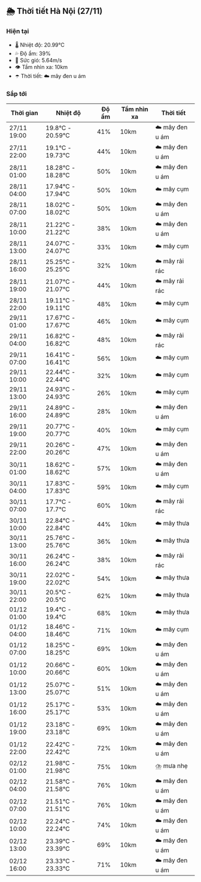 ## 🌦️ Thời tiết Hà Nội (27/11)

### Hiện tại

- 🌡️ Nhiệt độ: 20.99℃
- 💦 Độ ẩm: 39%
- 💨 Sức gió: 5.64m/s
- 👁️ Tầm nhìn xa: 10km
- ☂️ Thời tiết: ☁️ mây đen u ám

### Sắp tới

| Thời gian | Nhiệt độ | Độ ẩm | Tầm nhìn xa | Thời tiết |
| --- | --- | --- | --- | --- |
| 27/11 19:00 | 19.8℃ - 20.59℃ | 41% | 10km | ☁️ mây đen u ám |
| 27/11 22:00 | 19.1℃ - 19.73℃ | 44% | 10km | ☁️ mây đen u ám |
| 28/11 01:00 | 18.28℃ - 18.28℃ | 50% | 10km | ☁️ mây đen u ám |
| 28/11 04:00 | 17.94℃ - 17.94℃ | 50% | 10km | ☁️ mây cụm |
| 28/11 07:00 | 18.02℃ - 18.02℃ | 50% | 10km | ☁️ mây đen u ám |
| 28/11 10:00 | 21.22℃ - 21.22℃ | 38% | 10km | ☁️ mây đen u ám |
| 28/11 13:00 | 24.07℃ - 24.07℃ | 33% | 10km | ☁️ mây cụm |
| 28/11 16:00 | 25.25℃ - 25.25℃ | 32% | 10km | ☁️ mây rải rác |
| 28/11 19:00 | 21.07℃ - 21.07℃ | 44% | 10km | ☁️ mây rải rác |
| 28/11 22:00 | 19.11℃ - 19.11℃ | 48% | 10km | ☁️ mây cụm |
| 29/11 01:00 | 17.67℃ - 17.67℃ | 46% | 10km | ☁️ mây cụm |
| 29/11 04:00 | 16.82℃ - 16.82℃ | 48% | 10km | ☁️ mây rải rác |
| 29/11 07:00 | 16.41℃ - 16.41℃ | 56% | 10km | ☁️ mây cụm |
| 29/11 10:00 | 22.44℃ - 22.44℃ | 32% | 10km | ☁️ mây cụm |
| 29/11 13:00 | 24.93℃ - 24.93℃ | 26% | 10km | ☁️ mây cụm |
| 29/11 16:00 | 24.89℃ - 24.89℃ | 28% | 10km | ☁️ mây đen u ám |
| 29/11 19:00 | 20.77℃ - 20.77℃ | 40% | 10km | ☁️ mây cụm |
| 29/11 22:00 | 20.26℃ - 20.26℃ | 47% | 10km | ☁️ mây đen u ám |
| 30/11 01:00 | 18.62℃ - 18.62℃ | 57% | 10km | ☁️ mây đen u ám |
| 30/11 04:00 | 17.83℃ - 17.83℃ | 59% | 10km | ☁️ mây cụm |
| 30/11 07:00 | 17.7℃ - 17.7℃ | 60% | 10km | ☁️ mây rải rác |
| 30/11 10:00 | 22.84℃ - 22.84℃ | 44% | 10km | ☁️ mây thưa |
| 30/11 13:00 | 25.76℃ - 25.76℃ | 36% | 10km | ☁️ mây thưa |
| 30/11 16:00 | 26.24℃ - 26.24℃ | 38% | 10km | ☁️ mây rải rác |
| 30/11 19:00 | 22.02℃ - 22.02℃ | 54% | 10km | ☁️ mây thưa |
| 30/11 22:00 | 20.5℃ - 20.5℃ | 62% | 10km | ☁️ mây thưa |
| 01/12 01:00 | 19.4℃ - 19.4℃ | 68% | 10km | ☁️ mây thưa |
| 01/12 04:00 | 18.46℃ - 18.46℃ | 71% | 10km | ☁️ mây cụm |
| 01/12 07:00 | 18.25℃ - 18.25℃ | 69% | 10km | ☁️ mây đen u ám |
| 01/12 10:00 | 20.66℃ - 20.66℃ | 60% | 10km | ☁️ mây đen u ám |
| 01/12 13:00 | 25.07℃ - 25.07℃ | 51% | 10km | ☁️ mây đen u ám |
| 01/12 16:00 | 25.17℃ - 25.17℃ | 53% | 10km | ☁️ mây đen u ám |
| 01/12 19:00 | 23.18℃ - 23.18℃ | 69% | 10km | ☁️ mây đen u ám |
| 01/12 22:00 | 22.42℃ - 22.42℃ | 72% | 10km | ☁️ mây đen u ám |
| 02/12 01:00 | 21.98℃ - 21.98℃ | 75% | 10km | ⛈️ mưa nhẹ |
| 02/12 04:00 | 21.58℃ - 21.58℃ | 76% | 10km | ☁️ mây đen u ám |
| 02/12 07:00 | 21.51℃ - 21.51℃ | 76% | 10km | ☁️ mây đen u ám |
| 02/12 10:00 | 22.24℃ - 22.24℃ | 74% | 10km | ☁️ mây đen u ám |
| 02/12 13:00 | 23.39℃ - 23.39℃ | 69% | 10km | ☁️ mây đen u ám |
| 02/12 16:00 | 23.33℃ - 23.33℃ | 71% | 10km | ☁️ mây đen u ám |
